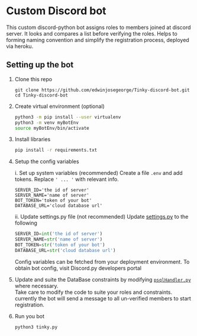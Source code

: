 # Custom Discord bot

This custom discord-python bot assigns roles to members joined at discord server. It looks and compares a list before verifying the roles. Helps to forming naming convention and simplify the registration process, deployed via heroku.

## Setting up the bot
1. Clone this repo
   ```shell
   git clone https://github.com/edwinjosegeorge/Tinky-discord-bot.git
   cd Tinky-discord-bot
   ```
2. Create virtual environment (optional)
   ```bash
   python3 -m pip install --user virtualenv
   python3 -m venv myBotEnv
   source myBotEnv/bin/activate
   ```
3. Install libraries
   ```bash
   pip install -r requirements.txt
   ```
4. Setup the config variables
   
   i.  Set up system variables (recommended)
    Create a file `.env` and add tokens. Replace `' ... '` with
    relevant info.
    ```shell
    SERVER_ID='the id of server'
    SERVER_NAME='name of server'
    BOT_TOKEN='token of your bot'
    DATABASE_URL='cloud database url'
    ```
   ii. Update settings.py file (not recommended)
    Update [settings.py](https://github.com/edwinjosegeorge/Tinky-discord-bot/blob/main/settings.py) to the following
    
    ```python
    SERVER_ID=int('the id of server')
    SERVER_NAME=str('name of server')
    BOT_TOKEN=str('token of your bot')
    DATABASE_URL=str('cloud database url')
    ```
    
   Config variables can be fetched from your deployment environment. To obtain bot config, visit Discord.py developers portal

5. Update and suite the DataBase constraints by modifying [`psqlHandler.py`](https://github.com/edwinjosegeorge/Tinky-discord-bot/blob/main/psqlHandler.py) where necessary.  
   Take care to modify the code to suite your roles and constraints. currently the bot will send a message to all un-verified members to start registration.

6. Run you bot
   ```bash
   python3 tinky.py
   ```
